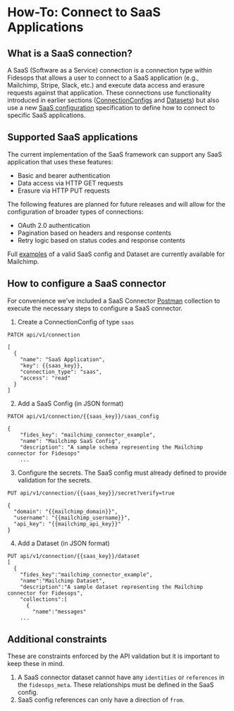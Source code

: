 # How-To: Connect to SaaS Applications

## What is a SaaS connection?

A SaaS (Software as a Service) connection is a connection type within Fidesops that allows a user to connect to a SaaS application (e.g., Mailchimp, Stripe, Slack, etc.) and execute data access and erasure requests against that application. These connections use functionality introduced in earlier sections ([ConnectionConfigs](database_connectors.md#creating-a-connectionconfig-object) and [Datasets](datasets.md)) but also use a new [SaaS configuration](saas_config.md) specification to define how to connect to specific SaaS applications.

## Supported SaaS applications

The current implementation of the SaaS framework can support any SaaS application that uses these features:

- Basic and bearer authentication
- Data access via HTTP GET requests
- Erasure via HTTP PUT requests

The following features are planned for future releases and will allow for the configuration of broader types of connections:

- OAuth 2.0 authentication
- Pagination based on headers and response contents
- Retry logic based on status codes and response contents

Full [examples](https://github.com/ethyca/fidesops/tree/main/data/saas) of a valid SaaS config and Dataset are currently available for Mailchimp.

## How to configure a SaaS connector

For convenience we've included a SaaS Connector [Postman](../postman/using_postman.md) collection to execute the necessary steps to configure a SaaS connector.

1. Create a ConnectionConfig of type `saas`
```
PATCH api/v1/connection

[
  {
    "name": "SaaS Application",
    "key": {{saas_key}},
    "connection_type": "saas",
    "access": "read"
  }
]
```
2. Add a SaaS Config (in JSON format)
```
PATCH api/v1/connection/{{saas_key}}/saas_config

{
    "fides_key": "mailchimp_connector_example",
    "name": "Mailchimp SaaS Config",
    "description": "A sample schema representing the Mailchimp connector for Fidesops"
    ...
```
3. Configure the secrets. The SaaS config must already defined to provide validation for the secrets.
```
PUT api/v1/connection/{{saas_key}}/secret?verify=true

{
  "domain": "{{mailchimp_domain}}",
  "username": "{{mailchimp_username}}",
  "api_key": "{{mailchimp_api_key}}"
}
```
4. Add a Dataset (in JSON format)
```
PUT api/v1/connection/{{saas_key}}/dataset
[
  {
    "fides_key":"mailchimp_connector_example",
    "name":"Mailchimp Dataset",
    "description":"A sample dataset representing the Mailchimp connector for Fidesops",
    "collections":[
      {
        "name":"messages"
    ...
```

## Additional constraints
These are constraints enforced by the API validation but it is important to keep these in mind.

1. A SaaS connector dataset cannot have any `identities` or `references` in the `fidesops_meta`. These relationships must be defined in the SaaS config.
2. SaaS config references can only have a direction of `from`.